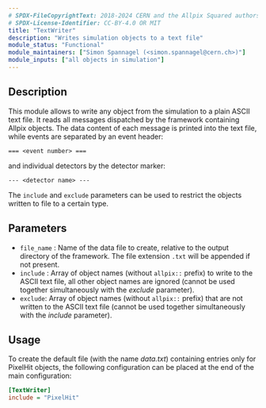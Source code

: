 ```yaml
---
# SPDX-FileCopyrightText: 2018-2024 CERN and the Allpix Squared authors
# SPDX-License-Identifier: CC-BY-4.0 OR MIT
title: "TextWriter"
description: "Writes simulation objects to a text file"
module_status: "Functional"
module_maintainers: ["Simon Spannagel (<simon.spannagel@cern.ch>)"]
module_inputs: ["all objects in simulation"]
---
```


## Description
This module allows to write any object from the simulation to a plain ASCII text file. It reads all messages dispatched by the framework containing Allpix objects. The data content of each message is printed into the text file, while events are separated by an event header:

```
=== <event number> ===
```

and individual detectors by the detector marker:

```
--- <detector name> ---
```

The `include` and `exclude` parameters can be used to restrict the objects written to file to a certain type.

## Parameters
* `file_name` : Name of the data file to create, relative to the output directory of the framework. The file extension `.txt` will be appended if not present.
* `include` : Array of object names (without `allpix::` prefix) to write to the ASCII text file, all other object names are ignored (cannot be used together simultaneously with the *exclude* parameter).
* `exclude`: Array of object names (without `allpix::` prefix) that are not written to the ASCII text file (cannot be used together simultaneously with the *include* parameter).

## Usage
To create the default file (with the name *data.txt*) containing entries only for PixelHit objects, the following configuration can be placed at the end of the main configuration:

```ini
[TextWriter]
include = "PixelHit"
```
